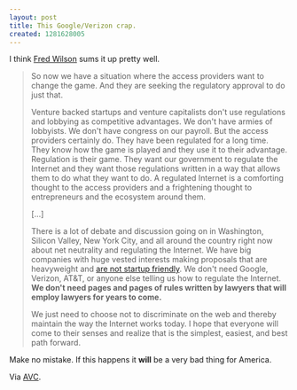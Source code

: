 ```yaml
--- 
layout: post
title: This Google/Verizon crap.
created: 1281628005
---
```

I think <a href="http://www.avc.com/a_vc/">Fred Wilson</a> sums it up pretty well.

<blockquote>

So now we have a situation where the access providers want to change the game. And they are seeking the regulatory approval to do just that.

Venture backed startups and venture capitalists don't use regulations and lobbying as competitive advantages. We don't have armies of lobbyists. We don't have congress on our payroll. But the access providers certainly do. They have been regulated for a long time. They know how the game is played and they use it to their advantage. Regulation is their game. They want our government to regulate the Internet and they want those regulations written in a way that allows them to do what they want to do. A regulated Internet is a comforting thought to the access providers and a frightening thought to entrepreneurs and the ecosystem around them.

[...]

There is a lot of debate and discussion going on in Washington, Silicon Valley, New York City, and all around the country right now about net neutrality and regulating the Internet. We have big companies with huge vested interests making proposals that are heavyweight and <a href="http://www.unionsquareventures.com/2010/08/a-threat-to-startups.php">are not startup friendly</a>. We don't need Google, Verizon, AT&T, or anyone else telling us how to regulate the Internet. <strong>We don't need pages and pages of rules written by lawyers that will employ lawyers for years to come.</strong> 

We just need to choose not to discriminate on the web and thereby maintain the way the Internet works today. I hope that everyone will come to their senses and realize that is the simplest, easiest, and best path forward.

</blockquote>

Make no mistake.  If this happens it <strong>will</strong> be a very bad thing for America.

Via <a href="http://www.avc.com/a_vc/2010/08/regulation-strangulation.html">AVC</a>.

